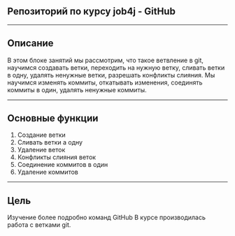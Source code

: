 ## Репозиторий по курсу job4j - GitHub


---

## Описание

В этом блоке занятий мы рассмотрим, что такое ветвление в git, научимся создавать ветки, переходить на нужную ветку, сливать ветки в одну,
удалять ненужные ветки, разрешать конфликты слияния. Мы научимся изменять коммиты, откатывать изменения, соединять коммиты в один, удалять ненужные коммиты.

---

## Основные функции

1. Создание ветки
2. Сливать ветки а одну
3. Удаление веток
4. Конфликты слияния веток
5. Соединение коммитов в один
6. Удаление коммитов
---

## Цель
Изучение более подробно команд GitHub
В курсе производилась работа с ветками git.
